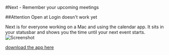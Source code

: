 #Next - Remember your upcoming meetings

##Attention
Open at Login doesn't work yet

Next is for everyone working on a Mac and using the calendar app.
It sits in your statusbar and shows you the time until your next event starts.
![Screenshot](https://raw.github.com/jorin-vogel/Next/master/screen.png)

[download the app here](https://github.com/downloads/jorin-vogel/Next/Next.app.zip)